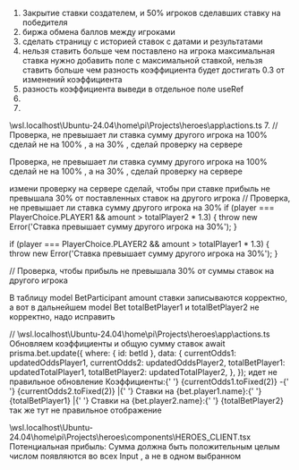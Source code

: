 1. Закрытие ставки создателем, и 50% игроков сделавших ставку на победителя 
2. биржа обмена баллов между игроками
3. сделать страницу с историей ставок с датами и результатами
4. нельзя ставить больше чем поставлено на игрока максимальная ставка
нужно добавить поле с максимальной ставкой, нельзя ставить больше чем разность коэффициента будет достигать 0.3 от изменений коэффициента
5. разность коэффициента выведи в отдельное поле useRef
6. 
7. 

   \wsl.localhost\Ubuntu-24.04\home\pi\Projects\heroes\app\actions.ts 
7. // Проверка, не превышает ли ставка сумму другого игрока на 100% сделай не на 100% , а на 30% , сделай проверку на сервере

Проверка, не превышает ли ставка сумму другого игрока на 100% сделай не на 100% , а на 30% , сделай проверку на сервере


измени проверку на сервере сделай, чтобы при ставке прибыль не превышала 30% от поставленных ставок на другого игрока
// Проверка, не превышает ли ставка сумму другого игрока на 30%
if (player === PlayerChoice.PLAYER1 && amount > totalPlayer2 * 1.3) {
throw new Error('Ставка превышает сумму другого игрока на 30%');
}

if (player === PlayerChoice.PLAYER2 && amount > totalPlayer1 * 1.3) {
throw new Error('Ставка превышает сумму другого игрока на 30%');
}

// Проверка, чтобы прибыль не превышала 30% от суммы ставок на другого игрока


В таблицу model BetParticipant amount ставки записываются корректно, а вот в 
дальнейшем model Bet totalBetPlayer1 и totalBetPlayer2 не корректно, надо исправить


// \\wsl.localhost\Ubuntu-24.04\home\pi\Projects\heroes\app\actions.ts Обновляем коэффициенты и общую сумму ставок await prisma.bet.update({ where: { id: betId }, data: { currentOdds1: updatedOddsPlayer1, currentOdds2: updatedOddsPlayer2, totalBetPlayer1: updatedTotalPlayer1, totalBetPlayer2: updatedTotalPlayer2, }, }); идет не правильное обновление
Коэффициенты:{' '} <span className={playerColors[PlayerChoice.PLAYER1]}>{currentOdds1.toFixed(2)} -{' '} <span className={playerColors[PlayerChoice.PLAYER2]}>{currentOdds2.toFixed(2)} |{' '} Ставки на <span className={playerColors[PlayerChoice.PLAYER1]}>{bet.player1.name}:{' '} <span className={playerColors[PlayerChoice.PLAYER1]}>{totalBetPlayer1} |{' '} Ставки на <span className={playerColors[PlayerChoice.PLAYER2]}>{bet.player2.name}:{' '} <span className={playerColors[PlayerChoice.PLAYER2]}>{totalBetPlayer2} так же тут не правильное отображение


\wsl.localhost\Ubuntu-24.04\home\pi\Projects\heroes\components\HEROES_CLIENT.tsx Потенциальная прибыль: Сумма должна быть положительным целым числом появляются во всех Input , а не в одном выбранном
